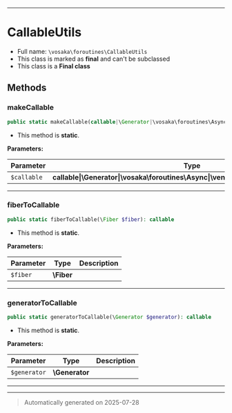 ***

# CallableUtils





* Full name: `\vosaka\foroutines\CallableUtils`
* This class is marked as **final** and can't be subclassed
* This class is a **Final class**




## Methods


### makeCallable



```php
public static makeCallable(callable|\Generator|\vosaka\foroutines\Async|\venndev\vosaka\core\Result|\Fiber $callable): callable
```



* This method is **static**.




**Parameters:**

| Parameter | Type | Description |
|-----------|------|-------------|
| `$callable` | **callable&#124;\Generator&#124;\vosaka\foroutines\Async&#124;\venndev\vosaka\core\Result&#124;\Fiber** |  |





***

### fiberToCallable



```php
public static fiberToCallable(\Fiber $fiber): callable
```



* This method is **static**.




**Parameters:**

| Parameter | Type | Description |
|-----------|------|-------------|
| `$fiber` | **\Fiber** |  |





***

### generatorToCallable



```php
public static generatorToCallable(\Generator $generator): callable
```



* This method is **static**.




**Parameters:**

| Parameter | Type | Description |
|-----------|------|-------------|
| `$generator` | **\Generator** |  |





***


***
> Automatically generated on 2025-07-28
